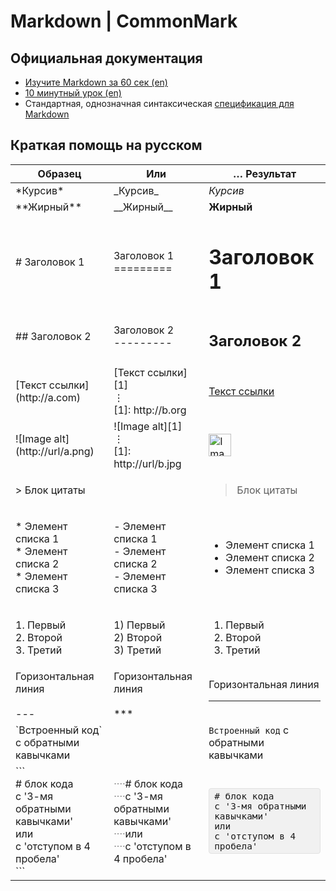 # Markdown | CommonMark

## Официальная документация

- [Изучите Markdown за 60 сек (en)](https://commonmark.org/help/)
- [10 минутный урок (en)](https://commonmark.org/help/tutorial/)
- Стандартная, однозначная синтаксическая [спецификация для Markdown](https://spec.commonmark.org/)

## Краткая помощь на русском

<html>
  <style>
    .code-block {
        background: #F1F1F1;
        border: 1px solid #E1E1E1;
        border-radius: 4px;
        font-size: 90%;
        padding: .2rem .5rem;
        font-family: 'Roboto Mono', 'Monaco', 'Menlo', 'Ubuntu Mono', 'Consolas', 'source-code-pro', monospace;
    }    
  </style>
  <table>
    <thead>
      <tr>
        <th>Образец</th>
        <th>Или</th>
        <th>&hellip; Результат</th>
      </tr>
    </thead>
    <tbody>
      <tr>
        <td>*Курсив*</td>
        <td>_Курсив_</td>
        <td><em>Курсив</em></td>
      </tr>
      <tr>
        <td>**Жирный**</td>
        <td>__Жирный__</td>
        <td><strong>Жирный</strong></td>
      </tr>
      <tr>
        <td>
          # Заголовок 1
        </td>
        <td>
          Заголовок 1<br />
          =========
        </td>
        <td>
          <h1 class="smaller-h1">Заголовок 1</h1>
        </td>
      </tr>
      <tr>
        <td>
          ## Заголовок 2
        </td>
        <td>
          Заголовок 2<br />
          ---------
        </td>
        <td>
          <h2 class="smaller-h2">Заголовок 2</h2>
        </td>
      </tr>
      <tr>
        <td>
          [Текст ссылки](http://a.com)
        </td>
        <td>
          [Текст ссылки][1]<br />
          &#8942;<br />
          [1]: http://b.org
        </td>
        <td><a href="https://commonmark.org/">Текст ссылки</a></td>
      </tr>
      <tr>
        <td>
          ![Image alt](http://url/a.png)
        </td>
        <td>
          ![Image alt][1]<br />
          &#8942;<br />
          [1]: http://url/b.jpg
        </td>
        <td>
          <img src="images/markdown.png" width="36" height="36" alt="Image alt" />
        </td>
      </tr>
      <tr>
        <td>
          &gt; Блок цитаты
        </td>
        <td>
          &nbsp;
        </td>
        <td>
          <blockquote>Блок цитаты</blockquote>
        </td>
      </tr>
      <tr>
        <td>
          <p>
            * Элемент списка 1<br />
            * Элемент списка 2<br />
            * Элемент списка 3
          </p>
        </td>
        <td>
          <p>
            - Элемент списка 1<br />
            - Элемент списка 2<br />
            - Элемент списка 3<br />
          </p>
        </td>
        <td>
          <ul>
            <li>Элемент списка 1</li>
            <li>Элемент списка 2</li>
            <li>Элемент списка 3</li>
          </ul>
        </td>
      </tr>
      <tr>
        <td>
          <p>
            1. Первый<br />
            2. Второй<br />
            3. Третий
          </p>
        </td>
        <td>
          <p>
            1) Первый<br />
            2) Второй<br />
            3) Третий
          </p>
        </td>
        <td>
          <ol>
            <li>Первый</li>
            <li>Второй</li>
            <li>Третий</li>
          </ol>
        </td>
      </tr>
      <tr>
        <td>
          Горизонтальная линия<br />
          <br />
          ---
        </td>
        <td>
          Горизонтальная линия<br />
          <br />
          ***
        </td>
        <td>
          Горизонтальная линия
          <hr />
        </td>
      </tr>
      <tr>
        <td>
          `Встроенный код` с обратными кавычками
        </td>
        <td>
          &nbsp;
        </td>
        <td>
          <code>Встроенный код</code> с обратными кавычками
        </td>
      </tr>
      <tr>
        <td>
          ```<br />
          # блок кода<br />
          с '3-мя обратными кавычками'<br />
          или<br />
          с 'отступом в 4 пробела'<br />
          ```
        </td>
        <td>
          <span style="color: #888;">····</span># блок кода<br />
          <span style="color: #888;">····</span>с '3-мя обратными кавычками'<br />
          <span style="color: #888;">····</span>или<br />
          <span style="color: #888;">····</span>с 'отступом в 4 пробела'
        </td>
        <td>
          <div class="code-block">
            # блок кода
            <br /> с '3-мя обратными кавычками'
            <br /> или
            <br /> с 'отступом в 4 пробела'
          </div>
        </td>
      </tr>
    </tbody>
  </table>
</html>
